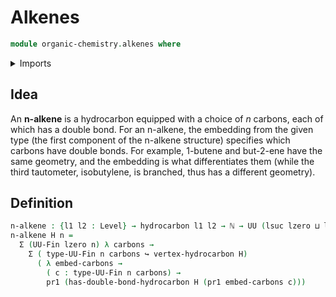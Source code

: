 # Alkenes

```agda
module organic-chemistry.alkenes where
```

<details><summary>Imports</summary>

```agda
open import elementary-number-theory.natural-numbers

open import foundation.dependent-pair-types
open import foundation.embeddings
open import foundation.universe-levels

open import organic-chemistry.hydrocarbons
open import organic-chemistry.saturated-carbons

open import univalent-combinatorics.finite-types
```

</details>

## Idea

An **n-alkene** is a hydrocarbon equipped with a choice of $n$ carbons, each of
which has a double bond. For an n-alkene, the embedding from the given type (the
first component of the n-alkene structure) specifies which carbons have double
bonds. For example, 1-butene and but-2-ene have the same geometry, and the
embedding is what differentiates them (while the third tautometer, isobutylene,
is branched, thus has a different geometry).

## Definition

```agda
n-alkene : {l1 l2 : Level} → hydrocarbon l1 l2 → ℕ → UU (lsuc lzero ⊔ l1 ⊔ l2)
n-alkene H n =
  Σ (UU-Fin lzero n) λ carbons →
    Σ ( type-UU-Fin n carbons ↪ vertex-hydrocarbon H)
      ( λ embed-carbons →
        ( c : type-UU-Fin n carbons) →
        pr1 (has-double-bond-hydrocarbon H (pr1 embed-carbons c)))
```
